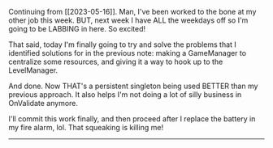 Continuing from [[2023-05-16]].
Man, I've been worked to the bone at my other job this week. BUT, next week I have ALL the weekdays off so I'm going to be LABBING in here. So excited!

That said, today I'm finally going to try and solve the problems that I identified solutions for in the previous note: making a GameManager to centralize some resources, and giving it a way to hook up to the LevelManager.

And done. Now THAT's a persistent singleton being used BETTER than my previous approach. It also helps I'm not doing a lot of silly business in OnValidate anymore.

I'll commit this work finally, and then proceed after I replace the battery in my fire alarm, lol. That squeaking is killing me!

---

